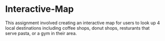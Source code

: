 # Interactive-Map
This assignment involved creating an interactive map for users to look up 4 local destinations including coffee shops, donut shops, resturants that serve pasta, or a gym in their area. 